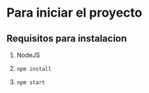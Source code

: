 # Para iniciar el proyecto

## Requisitos para instalacion

1. NodeJS

1. `npm install`
2. `npm start`